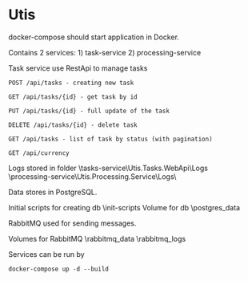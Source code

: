 # Utis

docker-compose should start application in Docker.

Contains 2 services: 
    1) task-service
    2) processing-service

Task service use RestApi to manage tasks

    POST /api/tasks - creating new task

    GET /api/tasks/{id} - get task by id

    PUT /api/tasks/{id} - full update of the task
    
    DELETE /api/tasks/{id} - delete task

    GET /api/tasks - list of task by status (with pagination)

    GET /api/currency

Logs stored in folder 
    \tasks-service\Utis.Tasks.WebApi\Logs\
    \processing-service\Utis.Processing.Service\Logs\

Data stores in PostgreSQL.

Initial scripts for creating db
    \init-scripts 
Volume for db 
    \postgres_data


RabbitMQ used for sending messages.

Volumes for RabbitMQ 
    \rabbitmq_data
    \rabbitmq_logs


Services can be run by  
 
    docker-compose up -d --build









